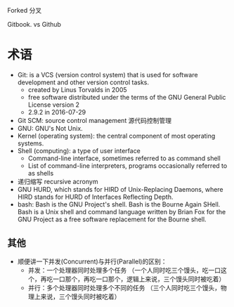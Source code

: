 


Forked 分叉

Gitbook. vs Github



术语
===






* Git: is a VCS (version control system) that is used for software development and other version control tasks.
  * created by Linus Torvalds in 2005
  * free software distributed under the terms of the GNU General Public License version 2
  * 2.9.2 in 2016-07-29
* Git SCM:  source control management 源代码控制管理
* GNU: GNU's Not Unix. 
* Kernel (operating system): the central component of most operating systems.
* Shell (computing): a type of user interface
  * Command-line interface, sometimes referred to as command shell
  * List of command-line interpreters, programs occasionally referred to as shells
* 递归缩写 recursive acronym
* GNU HURD, which stands for HIRD of Unix-Replacing Daemons, where HIRD stands for HURD of Interfaces Reflecting Depth.
* bash: Bash is the GNU Project's shell. Bash is the Bourne Again SHell. Bash is a Unix shell and command language written by Brian Fox for the GNU Project as a free software replacement for the Bourne shell.


其他
---
* 顺便讲一下并发(Concurrent)与并行(Parallel)的区别：
  * 并发：一个处理器同时处理多个任务   （一个人同时吃三个馒头，吃一口这个，再吃一口那个，再吃一口那个，逻辑上来说，三个馒头同时被吃着）
  * 并行：多个处理器同时处理多个不同的任务 （三个人同时吃三个馒头，物理上来说，三个馒头同时被吃着）
